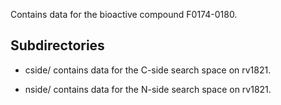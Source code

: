 Contains data for the bioactive compound F0174-0180.

## Subdirectories

- cside/ contains data for the C-side search space on rv1821.

- nside/ contains data for the N-side search space on rv1821.

